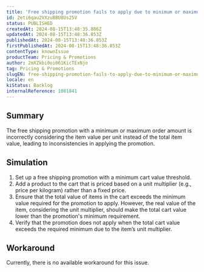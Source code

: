 ```yaml
---
title: 'Free shipping promotion fails to apply due to minimum or maximum amount being based on unit price instead of total item value'
id: 2eti6qau2VXzuBBU8Us25V
status: PUBLISHED
createdAt: 2024-08-15T13:48:35.886Z
updatedAt: 2024-08-15T13:48:36.853Z
publishedAt: 2024-08-15T13:48:36.853Z
firstPublishedAt: 2024-08-15T13:48:36.853Z
contentType: knownIssue
productTeam: Pricing & Promotions
author: 2mXZkbi0oi061KicTExNjo
tag: Pricing & Promotions
slugEN: free-shipping-promotion-fails-to-apply-due-to-minimum-or-maximum-amount-being-based-on-unit-price-instead-of-total-item-value
locale: en
kiStatus: Backlog
internalReference: 1081841
---
```


## Summary


The free shipping promotion with a minimum or maximum order amount is incorrectly considering the item value per unit instead of the total item value, leading to inconsistencies in applying the promotion.


##

## Simulation



1. Set up a free shipping promotion with a minimum cart value threshold.
2. Add a product to the cart that is priced based on a unit multiplier (e.g., price per kilogram) rather than a fixed price.
3. Ensure that the total value of items in the cart exceeds the minimum value required for the promotion to apply. However, the real value of the item, considering the unit multiplier, should make the total cart value lower than the promotion's minimum requirement.
4. Verify that the promotion does not apply when the total cart value exceeds the required minimum due to the item’s unit multiplier.


##

## Workaround


Currently, there is no available workaround for this issue.





